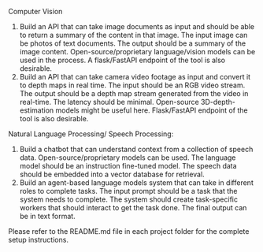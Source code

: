 Computer Vision 
1) Build an API that can take image documents as input and should be able to return a summary of the content in that image. 
The input image can be photos of text documents. 
The output should be a summary of the image content. 
Open-source/proprietary language/vision models can be used in the process.
A flask/FastAPI endpoint of the tool is also desirable. 
2) Build an API that can take camera video footage as input and convert it to depth maps in real time. 
The input should be an RGB video stream.
The output should be a depth map stream generated from the video in real-time.
The latency should be minimal. 
Open-source 3D-depth-estimation models might be useful here. 
Flask/FastAPI endpoint of the tool is also desirable. 


Natural Language Processing/ Speech Processing: 
1) Build a chatbot that can understand context from a collection of speech data.
Open-source/proprietary models can be used. 
The language model should be an instruction fine-tuned model. 
The speech data should be embedded into a vector database for retrieval.
2) Build an agent-based language models system that can take in different roles to complete tasks.
The input prompt should be a task that the system needs to complete.
The system should create task-specific workers that should interact to get the task done. 
The final output can be in text format.

Please refer to the README.md file in each project folder for the complete setup instructions.
